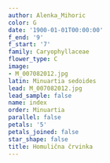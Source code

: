 ```yaml
---
author: Alenka_Mihoric
color: G
date: '1900-01-01T00:00:00'
f_end: '9'
f_start: '7'
family: Caryophyllaceae
flower_type: C
image:
- M_007082012.jpg
latin: Minuartia sedoides
lead: M_007082012.jpg
lead_sample: false
name: index
order: Minuartia
parallel: false
petals: '5'
petals_joined: false
star_shape: false
title: Homulična črvinka
---
```


